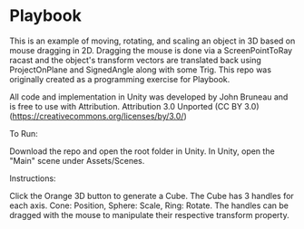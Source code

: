 # Playbook
This is an example of moving, rotating, and scaling an object in 3D based on mouse dragging in 2D. Dragging the mouse is done via a ScreenPointToRay racast and the object's transform vectors are translated back using ProjectOnPlane and SignedAngle along with some Trig. This repo was originally created as a programming exercise for Playbook.

All code and implementation in Unity was developed by John Bruneau and is free to use with Attribution.
Attribution 3.0 Unported (CC BY 3.0) (https://creativecommons.org/licenses/by/3.0/)

To Run:

Download the repo and open the root folder in Unity. In Unity, open the "Main" scene under Assets/Scenes.

Instructions:

Click the Orange 3D button to generate a Cube. The Cube has 3 handles for each axis. Cone: Position, Sphere: Scale, Ring: Rotate. The handles can be dragged with the mouse to manipulate their respective transform property.
